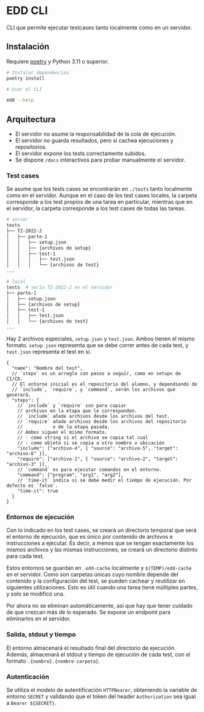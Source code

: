 # EDD CLI

CLI que permite ejecutar testcases tanto localmente como en un servidor.

## Instalación

Requiere [poetry](https://python-poetry.org/) y Python 3.11 o superior.

```bash
# Instalar dependencias
poetry install

# Usar el CLI

edd --help
```

## Arquitectura

- El servidor no asume la responsabilidad de la cola de ejecución.
- El servidor no guarda resultados, pero si cachea ejecuciones y repositorios.
- El servidor expone los tests correctamente subidos.
- Se dispone `/docs` interactivos para probar manualmente el servidor.

### Test cases

Se asume que los tests cases se encontrarán en `./tests` tanto localmente como en el servidor.
Aunque en el caso de los test cases locales, la carpeta corresponde a los test propios de una tarea en particular, mientras que en el servidor, la carpeta corresponde a los test cases de todas las tareas.

```sh
# server
tests
├── T2-2022-2
│   ├── parte-1
│   │   ├── setup.json
│   │   ├── {archivos de setup}
│   │   ├── test-1
│   │   │   ├── test.json
│   │   │   └── {archivos de test}
...

# local
tests  # sería T2-2022-2 en el servidor
├── parte-1
│   ├── setup.json
│   ├── {archivos de setup}
│   ├── test-1
│   │   ├── test.json
│   │   └── {archivos de test}
...
```

Hay 2 archivos especiales, `setup.json` y `test.json`. Ambos tienen el mismo formato. `setup.json` representa que se debe correr antes de cada test, y `test.json` representa el test en sí.

```jsonc
{
  "name": "Nombre del test",
  // `steps` es un arreglo con pasos a seguir, como en setups de CI/CD.
  // El entorno inicial es el repositorio del alumno, y dependiendo de
  // `include`, `require`, y `command`, serán los archivos que generará.
  "steps": {
    // `include` y `require` son para copiar
    // archivos en la etapa que le corresponden.
    // `include` añade archivos desde los archivos del test. 
    // `require` añade archivos desde los archivos del repositorio
    //           o de la etapa pasada.
    // Ambos siguen el mismo formato.
    // - como string si el archivo se copia tal cual
    // - como objeto si se copia a otro nombre o ubicación
    "include": ["archivo-4", { "source": "archivo-5", "target": "archivo-6" }],
    "require": ["archivo-1", { "source": "archivo-2", "target": "archivo-3" }],
    // `command` es para ejecutar comandos en el entorno.
    "command": ["program", "arg1", "arg2"],
    // `time-it` indica si se debe medir el tiempo de ejecución. Por defecto es `false`.
    "time-it": true
  }
}
```

### Entornos de ejecución

Con lo indicado en los test cases, se creará un directorio temporal que será el entorno de ejecución, que es único por contenido de archivos e instrucciones a ejecutar. Es decir, a menos que se tengan exactamente los mismos archivos y las mismas instrucciones, se creará un directorio distinto para cada test. 

Estos entornos se guardan en `.edd-cache` localmente y `$(TEMP)/edd-cache` en el servidor.
Como son carpetas únicas cuyo nombre depende del contenido y la configuración del test, se pueden cachear y reutilizar en siguientes utilizaciones. Esto es útil cuando una tarea tiene múltiples partes, y solo se modificó una.


Por ahora no se eliminan automáticamente, así que hay que tener cuidado de que crezcan más de lo esperado. Se expone un endpoint para eliminarlos en el servidor.

### Salida, stdout y tiempo

El entorno almacenará el resultado final del directorio de ejecución. Además, almacenará el stdout y tiempo de ejecución de cada test, con el formato `.{nombre}.{nombre-carpeta}`.


### Autenticación

Se utiliza el modelo de autentificación `HTTPBearer`, obteniendo la variable de entorno `SECRET` y validando que el token del header `Authorization` sea igual a `Bearer ${SECRET}`.
